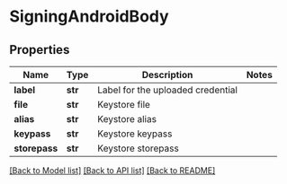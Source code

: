 # SigningAndroidBody

## Properties
Name | Type | Description | Notes
------------ | ------------- | ------------- | -------------
**label** | **str** | Label for the uploaded credential | 
**file** | **str** | Keystore file | 
**alias** | **str** | Keystore alias | 
**keypass** | **str** | Keystore keypass | 
**storepass** | **str** | Keystore storepass | 

[[Back to Model list]](../README.md#documentation-for-models) [[Back to API list]](../README.md#documentation-for-api-endpoints) [[Back to README]](../README.md)

